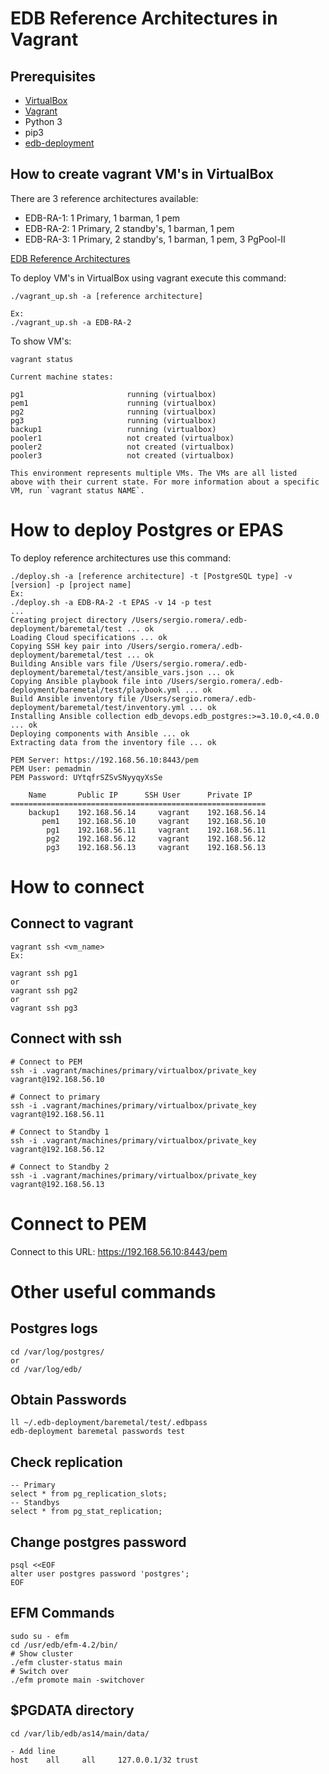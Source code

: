 # EDB Reference Architectures in Vagrant
## Prerequisites
- [VirtualBox](https://www.virtualbox.org/wiki/Downloads)
- [Vagrant](https://www.vagrantup.com/downloads)
- Python 3
- pip3
- [edb-deployment](https://github.com/EnterpriseDB/postgres-deployment)

## How to create vagrant VM's in VirtualBox
There are 3 reference architectures available:
- EDB-RA-1: 1 Primary, 1 barman, 1 pem
- EDB-RA-2: 1 Primary, 2 standby's, 1 barman, 1 pem
- EDB-RA-3: 1 Primary, 2 standby's, 1 barman, 1 pem, 3 PgPool-II

[EDB Reference Architectures](https://github.com/EnterpriseDB/edb-ref-archs/blob/main/edb-reference-architecture-codes/README.md)

To deploy VM's in VirtualBox using vagrant execute this command:
```
./vagrant_up.sh -a [reference architecture]

Ex:
./vagrant_up.sh -a EDB-RA-2
```
To show VM's:
```
vagrant status

Current machine states:

pg1                       running (virtualbox)
pem1                      running (virtualbox)
pg2                       running (virtualbox)
pg3                       running (virtualbox)
backup1                   running (virtualbox)
pooler1                   not created (virtualbox)
pooler2                   not created (virtualbox)
pooler3                   not created (virtualbox)

This environment represents multiple VMs. The VMs are all listed
above with their current state. For more information about a specific
VM, run `vagrant status NAME`.
```
# How to deploy Postgres or EPAS
To deploy reference architectures use this command:
```
./deploy.sh -a [reference architecture] -t [PostgreSQL type] -v [version] -p [project name]
Ex:
./deploy.sh -a EDB-RA-2 -t EPAS -v 14 -p test
...
Creating project directory /Users/sergio.romera/.edb-deployment/baremetal/test ... ok
Loading Cloud specifications ... ok
Copying SSH key pair into /Users/sergio.romera/.edb-deployment/baremetal/test ... ok
Building Ansible vars file /Users/sergio.romera/.edb-deployment/baremetal/test/ansible_vars.json ... ok
Copying Ansible playbook file into /Users/sergio.romera/.edb-deployment/baremetal/test/playbook.yml ... ok
Build Ansible inventory file /Users/sergio.romera/.edb-deployment/baremetal/test/inventory.yml ... ok
Installing Ansible collection edb_devops.edb_postgres:>=3.10.0,<4.0.0 ... ok
Deploying components with Ansible ... ok
Extracting data from the inventory file ... ok

PEM Server: https://192.168.56.10:8443/pem
PEM User: pemadmin
PEM Password: UYtqfrSZSvSNyyqyXsSe

    Name       Public IP      SSH User      Private IP
=========================================================
    backup1    192.168.56.14     vagrant    192.168.56.14
       pem1    192.168.56.10     vagrant    192.168.56.10
        pg1    192.168.56.11     vagrant    192.168.56.11
        pg2    192.168.56.12     vagrant    192.168.56.12
        pg3    192.168.56.13     vagrant    192.168.56.13

```

# How to connect
## Connect to vagrant
```
vagrant ssh <vm_name>
Ex:

vagrant ssh pg1
or
vagrant ssh pg2
or
vagrant ssh pg3
```

## Connect with ssh
```
# Connect to PEM
ssh -i .vagrant/machines/primary/virtualbox/private_key vagrant@192.168.56.10

# Connect to primary
ssh -i .vagrant/machines/primary/virtualbox/private_key vagrant@192.168.56.11

# Connect to Standby 1
ssh -i .vagrant/machines/primary/virtualbox/private_key vagrant@192.168.56.12

# Connect to Standby 2
ssh -i .vagrant/machines/primary/virtualbox/private_key vagrant@192.168.56.13
```
# Connect to PEM
Connect to this URL: https://192.168.56.10:8443/pem

# Other useful commands
## Postgres logs
```
cd /var/log/postgres/
or
cd /var/log/edb/
```

## Obtain Passwords
```
ll ~/.edb-deployment/baremetal/test/.edbpass
edb-deployment baremetal passwords test
```
## Check replication
```
-- Primary
select * from pg_replication_slots;
-- Standbys
select * from pg_stat_replication;
```

## Change postgres password
```
psql <<EOF
alter user postgres password 'postgres';
EOF
```

## EFM Commands

```
sudo su - efm
cd /usr/edb/efm-4.2/bin/
# Show cluster
./efm cluster-status main
# Switch over
./efm promote main -switchover
```

## $PGDATA directory
```
cd /var/lib/edb/as14/main/data/

- Add line 
host    all     all     127.0.0.1/32 trust
```
